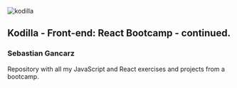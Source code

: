 ![kodilla](https://user-images.githubusercontent.com/44861678/54563969-e96d8100-49ca-11e9-8520-beee70c1acaa.png)

## Kodilla - Front-end: React Bootcamp - continued.
### Sebastian Gancarz

Repository with all my JavaScript and React exercises and projects from a bootcamp.
